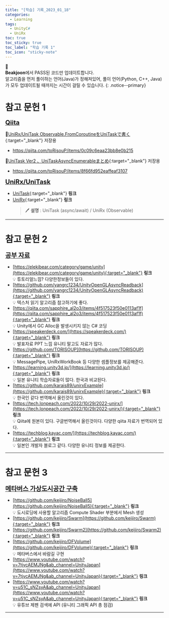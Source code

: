 ```yaml
---
title: "[학습] 기록_2023_01_18"
categories:
  - Learning
tags:
  - UnityC#
  - UniRx
toc: true
toc_sticky: true
toc_label: "학습 기록 1"
toc_icon: "sticky-note"
---
```


📣<br>
**Beakjoon**에서 PASS된 코드만 업데이트합니다.<br>
알고리즘을 먼저 풀이하는 언어(Java)가 정해져있어, 
풀이 언어(Python, C++, Java)가 모두 업데이트될 때까지는 시간이 걸릴 수 있습니다.
{: .notice--primary}

# 참고 문헌 1

<b><u><span style="font-size:20px"> Qiita </span></u></b>

🔺[UniRx/UniTask Observable.FromCoroutineをUniTaskで書く](https://qiita.com/toRisouP/items/0c09c6eaa23bb8e0b215){:target="_blank"} 저장용
- <https://qiita.com/toRisouP/items/0c09c6eaa23bb8e0b215> <br>

🔺[UniTask Ver2 、UniTaskAsyncEnumerableまとめ](https://qiita.com/toRisouP/items/8f66fd952eaffeaf3107){:target="_blank"} 저장용
- <https://qiita.com/toRisouP/items/8f66fd952eaffeaf3107> <br>

<b><u><span style="font-size:20px"> UniRx/UniTask </span></u></b>
- [UniTask](https://github.com/Cysharp/UniTask){:target="_blank"} **링크** <br>
- [UniRx](https://github.com/neuecc/UniRx){:target="_blank"} **링크** <br>
    > 🖊️ **설명** :  UniTask (async/await) / UniRx (Observable)

***

# 참고 문헌 2

<b><u><span style="font-size:20px"> 공부 자료 </span></u></b>
- [https://elekibear.com/category/game/unity](https://elekibear.com/category/game/unity){:target="_blank"} **링크** <br>
    💡 튜토리얼느낌? 다양한정보들이 있다. <br>
- [https://github.com/yangrc1234/UnityOpenGLAsyncReadback](https://github.com/yangrc1234/UnityOpenGLAsyncReadback){:target="_blank"} **링크** <br>
    💡 텍스처 읽기 알고리즘 참고하기에 좋다. <br>
- [https://qiita.com/sapphire_al2o3/items/4f517523f50e0113af1f](https://qiita.com/sapphire_al2o3/items/4f517523f50e0113af1f){:target="_blank"} **링크** <br>
    💡 Unity에서 GC Alloc을 발생시키지 않는 C# 코딩 <br>
- [https://speakerdeck.com/](https://speakerdeck.com/){:target="_blank"} **링크** <br>
    💡 발표자료 PPT 느낌 유니티 말고도 자료가 많다. <br>
- [https://github.com/TORISOUP](https://github.com/TORISOUP){:target="_blank"} **링크** <br>
    💡 MessagePipe, UniRxWorkBook 등 다양한 셈플정보를 제공해준다. <br>
- [https://learning.unity3d.jp/](https://learning.unity3d.jp/){:target="_blank"} **링크** <br>
    💡 일본 유니티 학습자료들이 많다. 한국과 비교된다. <br>
- [https://github.com/karais89/unirxExample](https://github.com/karais89/unirxExample){:target="_blank"} **링크** <br>
    💡 한국인 같다 번역해서 올린것이 있다. <br>
- [https://tech.lonpeach.com/2022/10/29/2022-unirx/](https://tech.lonpeach.com/2022/10/29/2022-unirx/){:target="_blank"} **링크** <br>
    💡 Qiita에 원본이 있다. 구글번역해서 올린것이다. 다양한 qiita 자료가 번역되어 있다. <br>
- [https://techblog.kayac.com/](https://techblog.kayac.com/){:target="_blank"} **링크** <br>
    💡 일본인 개발자 블로그 같다. 다양한 유니티 정보를 제공한다. <br>

***

# 참고 문헌 3
<b><u><span style="font-size:20px"> 메타버스 가상도시공간 구축 </span></u></b>
- [https://github.com/keijiro/NoiseBall5](https://github.com/keijiro/NoiseBall5){:target="_blank"} **링크** <br>
    💡 도시로딩에 사용할 알고리즘 Compute Shader 부분에서 Mesh 생성 <br>
- [https://github.com/keijiro/Swarm](https://github.com/keijiro/Swarm){:target="_blank"} **링크** <br>
- [https://github.com/keijiro/Swarm2](https://github.com/keijiro/Swarm2){:target="_blank"} **링크**   <br>
- [https://github.com/keijiro/DFVolume](https://github.com/keijiro/DFVolume){:target="_blank"} **링크**  <br>
    💡 메타버스에서 바람길 구현 <br>
- [https://www.youtube.com/watch?v=7tjycAEMJNg&ab_channel=UnityJapan](https://www.youtube.com/watch?v=7tjycAEMJNg&ab_channel=UnityJapan){:target="_blank"} **링크**  <br>
- [https://www.youtube.com/watch?v=u51C_sNZsyA&ab_channel=UnityJapan](https://www.youtube.com/watch?v=u51C_sNZsyA&ab_channel=UnityJapan){:target="_blank"} **링크**  <br>
    💡 유튜브 제펜 검색에 API (유니티 그래픽 API 총 점검) <br>

***

<!--
# Observableとの使い分け

Observable은 Push 형이지만 UniTaskAsyncEnumerable은 Pull 형입니다. <br>
따라서 UniTaskAsyncEnumerable에서는 비동기 처리의 실행 타이밍을 수신측에서 제어할 수 있다는 장점이 있습니다. <br>

```cs
private async void Start()
{
    var token = this.GetCancellationTokenOnDestroy();

    var uris = new[]
    {
        "https://www.google.com/",
        "https://unity.com/ja",
        "https://github.com/"
    };


    // URI 목록에 액세스하여 데이터를 가져옵니다.
    // 그러나 항상 수행되는 통신은 동시에 하나이며,
    // 마지막으로 완료되지 않으면 다음 통신으로 진행되지 않습니다.
    await uris.ToUniTaskAsyncEnumerable()
        // 통신 완료를 기다리고 메시지 발행
        .SelectAwait(async x => await FetchAsync(x))
        .ForEachAsync(x => Debug.Log(x), token);
}


private async UniTask<string> FetchAsync(string uri)
{
    using (var uwr = UnityWebRequest.Get(uri))
    {
        await uwr.SendWebRequest();
        if (uwr.isNetworkError || uwr.isHttpError)
        {
            throw new Exception($"Error>{uwr.error}");
        }

        return uwr.downloadHandler.text;
    }
}
```

***

<script src="https://gist.github.com/ggm3414/ce2ad0fac3c15be80f36383536ee9129.js"></script>
-->